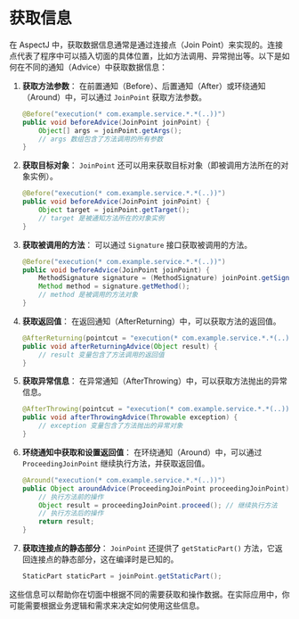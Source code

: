 # 获取信息

在 AspectJ 中，获取数据信息通常是通过连接点（Join Point）来实现的。连接点代表了程序中可以插入切面的具体位置，比如方法调用、异常抛出等。以下是如何在不同的通知（Advice）中获取数据信息：

1. **获取方法参数**：
   在前置通知（Before）、后置通知（After）或环绕通知（Around）中，可以通过 `JoinPoint` 获取方法参数。

   ```java
   @Before("execution(* com.example.service.*.*(..))")
   public void beforeAdvice(JoinPoint joinPoint) {
       Object[] args = joinPoint.getArgs();
       // args 数组包含了方法调用的所有参数
   }
   ```

2. **获取目标对象**：
   `JoinPoint` 还可以用来获取目标对象（即被调用方法所在的对象实例）。

   ```java
   @Before("execution(* com.example.service.*.*(..))")
   public void beforeAdvice(JoinPoint joinPoint) {
       Object target = joinPoint.getTarget();
       // target 是被通知方法所在的对象实例
   }
   ```

3. **获取被调用的方法**：
   可以通过 `Signature` 接口获取被调用的方法。

   ```java
   @Before("execution(* com.example.service.*.*(..))")
   public void beforeAdvice(JoinPoint joinPoint) {
       MethodSignature signature = (MethodSignature) joinPoint.getSignature();
       Method method = signature.getMethod();
       // method 是被调用的方法对象
   }
   ```

4. **获取返回值**：
   在返回通知（AfterReturning）中，可以获取方法的返回值。

   ```java
   @AfterReturning(pointcut = "execution(* com.example.service.*.*(..))", returning = "result")
   public void afterReturningAdvice(Object result) {
       // result 变量包含了方法调用的返回值
   }
   ```

5. **获取异常信息**：
   在异常通知（AfterThrowing）中，可以获取方法抛出的异常信息。

   ```java
   @AfterThrowing(pointcut = "execution(* com.example.service.*.*(..))", throwing = "exception")
   public void afterThrowingAdvice(Throwable exception) {
       // exception 变量包含了方法抛出的异常对象
   }
   ```

6. **环绕通知中获取和设置返回值**：
   在环绕通知（Around）中，可以通过 `ProceedingJoinPoint` 继续执行方法，并获取返回值。

   ```java
   @Around("execution(* com.example.service.*.*(..))")
   public Object aroundAdvice(ProceedingJoinPoint proceedingJoinPoint) throws Throwable {
       // 执行方法前的操作
       Object result = proceedingJoinPoint.proceed(); // 继续执行方法
       // 执行方法后的操作
       return result;
   }
   ```

7. **获取连接点的静态部分**：
   `JoinPoint` 还提供了 `getStaticPart()` 方法，它返回连接点的静态部分，这在编译时是已知的。

   ```java
   StaticPart staticPart = joinPoint.getStaticPart();
   ```

这些信息可以帮助你在切面中根据不同的需要获取和操作数据。在实际应用中，你可能需要根据业务逻辑和需求来决定如何使用这些信息。
